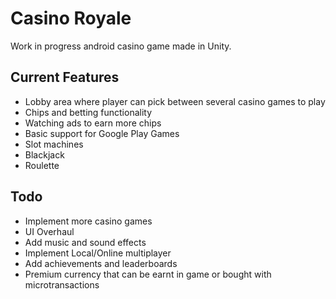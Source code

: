 # Casino Royale
Work in progress android casino game made in Unity.

## Current Features
- Lobby area where player can pick between several casino games to play
- Chips and betting functionality
- Watching ads to earn more chips
- Basic support for Google Play Games
- Slot machines
- Blackjack
- Roulette

## Todo
- Implement more casino games
- UI Overhaul
- Add music and sound effects
- Implement Local/Online multiplayer
- Add achievements and leaderboards
- Premium currency that can be earnt in game or bought with microtransactions
